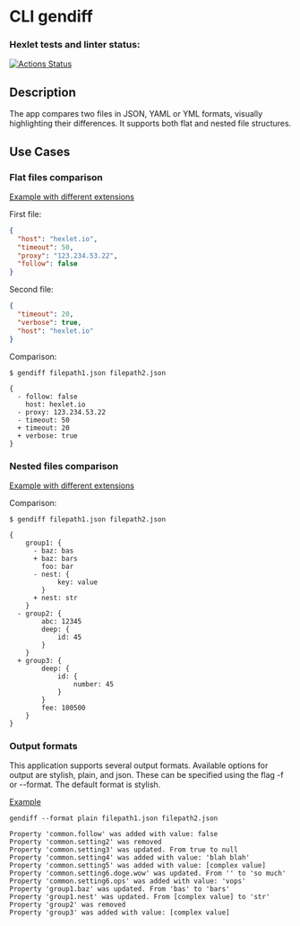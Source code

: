 # CLI gendiff

### Hexlet tests and linter status:
[![Actions Status](https://github.com/Pavel4991/frontend-project-46/actions/workflows/hexlet-check.yml/badge.svg)](https://github.com/Pavel4991/frontend-project-46/actions)

## Description
The app compares two files in JSON, YAML or YML formats, visually highlighting their differences. It supports both flat and nested file structures.


## Use Cases

### Flat files comparison

[Example with different extensions](https://asciinema.org/a/RsZYwQ0x6oRnk6AFefyXdys61)

First file:
```json
{
  "host": "hexlet.io",
  "timeout": 50,
  "proxy": "123.234.53.22",
  "follow": false
}
```
Second file:
```json
{
  "timeout": 20,
  "verbose": true,
  "host": "hexlet.io"
}
```

Comparison:
```console
$ gendiff filepath1.json filepath2.json

{
  - follow: false
    host: hexlet.io
  - proxy: 123.234.53.22
  - timeout: 50
  + timeout: 20
  + verbose: true
}
```

### Nested files comparison

[Example with different extensions](https://asciinema.org/a/16bn1bXXcAr088S0Ma9lI52fw)

Comparison:
```console
$ gendiff filepath1.json filepath2.json

{
    group1: {
      - baz: bas
      + baz: bars
        foo: bar
      - nest: {
            key: value
        }
      + nest: str
    }
  - group2: {
        abc: 12345
        deep: {
            id: 45
        }
    }
  + group3: {
        deep: {
            id: {
                number: 45
            }
        }
        fee: 100500
    }
}
```


### Output formats

This application supports several output formats. Available options for output are stylish, plain, and json. These can be specified using the flag -f or --format. The default format is stylish.

[Example](https://asciinema.org/a/8MmfIgxKzNX6Ow4LJ9WEoFSJa)

```console
gendiff --format plain filepath1.json filepath2.json

Property 'common.follow' was added with value: false
Property 'common.setting2' was removed
Property 'common.setting3' was updated. From true to null
Property 'common.setting4' was added with value: 'blah blah'
Property 'common.setting5' was added with value: [complex value]
Property 'common.setting6.doge.wow' was updated. From '' to 'so much'
Property 'common.setting6.ops' was added with value: 'vops'
Property 'group1.baz' was updated. From 'bas' to 'bars'
Property 'group1.nest' was updated. From [complex value] to 'str'
Property 'group2' was removed
Property 'group3' was added with value: [complex value]
```
